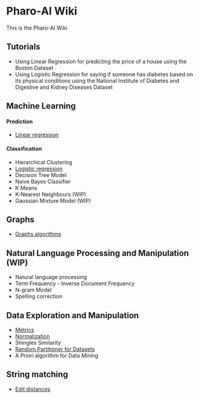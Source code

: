 # Pharo-AI Wiki

This is the Pharo-AI Wiki

## Tutorials

- Using Linear Regression for predicting the price of a house using the Boston Dataset
- Using Logistic Regression for saying if someone has diabetes based on its physical conditions using the National Institute of Diabetes and Digestive and Kidney Diseases Dataset

## Machine Learning

#### Prediction

- [Linear regression](./wiki/MachineLearning/Linear-Regression.md)

#### Classification

- Hierarchical Clustering
- [Logistic regression](./wiki/MachineLearning/Logistic-Regression.md)
- Decision Tree Model
- Naive Bayes Classifier
- K Means 
- K-Nearest Neighbours (WIP)
- Gaussian Mixture Model (WIP)

## Graphs

- [Graphs algorithms](./wiki/Graphs/Graph-Algorithms.md)

## Natural Language Processing and Manipulation (WIP)

- Natural language processing
- Term Frequency - Inverse Document Frequency
- N-gram Model
- Spelling correction

## Data Exploration and Manipulation

- [Metrics](./wiki/DataExploration/Metrics.md)
- [Normalization](./wiki/Logistic-Regression)
- Shingles Similarity
- [Random Partitioner for Datasets](./wiki/DataExploration/Random-Partitioner.md)
- A Priori algorithm for Data Mining

## String matching

- [Edit distances](./wiki/StringMatching/Edit-distances.md)